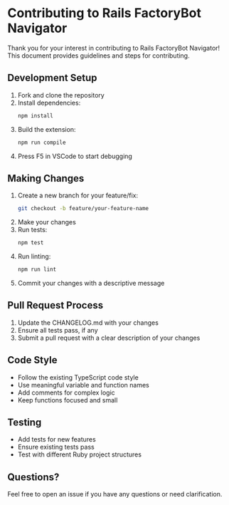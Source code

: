 # Contributing to Rails FactoryBot Navigator

Thank you for your interest in contributing to Rails FactoryBot Navigator! This document provides guidelines and steps for contributing.

## Development Setup

1. Fork and clone the repository
2. Install dependencies:
   ```bash
   npm install
   ```
3. Build the extension:
   ```bash
   npm run compile
   ```
4. Press F5 in VSCode to start debugging

## Making Changes

1. Create a new branch for your feature/fix:
   ```bash
   git checkout -b feature/your-feature-name
   ```
2. Make your changes
3. Run tests:
   ```bash
   npm test
   ```
4. Run linting:
   ```bash
   npm run lint
   ```
5. Commit your changes with a descriptive message

## Pull Request Process

1. Update the CHANGELOG.md with your changes
2. Ensure all tests pass, if any
3. Submit a pull request with a clear description of your changes

## Code Style

- Follow the existing TypeScript code style
- Use meaningful variable and function names
- Add comments for complex logic
- Keep functions focused and small

## Testing

- Add tests for new features
- Ensure existing tests pass
- Test with different Ruby project structures

## Questions?

Feel free to open an issue if you have any questions or need clarification.
